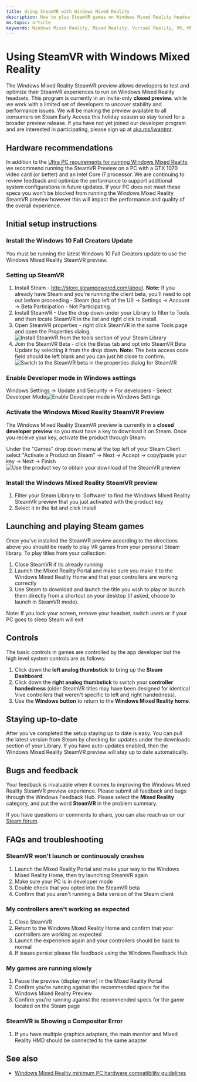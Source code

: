 ```yaml
---
title: Using SteamVR with Windows Mixed Reality
description: How to play SteamVR games on Windows Mixed Reality headsets with compatible PCs.
ms.topic: article
keywords: Windows Mixed Reality, Mixed Reality, Virtual Reality, VR, MR, games, SteamVR, Steam, system requirements
---
```



# Using SteamVR with Windows Mixed Reality

The Windows Mixed Reality SteamVR preview allows developers to test and optimize their SteamVR experiences to run on Windows Mixed Reality headsets. This program is currently in an invite-only **closed preview.** while we work with a limited set of developers to uncover stability and performance issues. We will be making the preview available to all consumers on Steam Early Access this holiday season so stay tuned for a broader preview release. If you have not yet joined our developer program and are interested in participating, please sign up at [aka.ms/iwantmr](http://aka.ms/iwantmr).

## Hardware recommendations

In addition to the [Ultra PC requirements for running Windows Mixed Reality](windows-mixed-reality-minimum-pc-hardware-compatibility-guidelines.md), we recommend running the SteamVR Preview on a PC with a GTX 1070 video card (or better) and an Intel Core i7 processor. We are continuing to review feedback and optimize the performance to support additional system configurations in future updates. If your PC does not meet these specs you won't be blocked from running the Windows Mixed Reality SteamVR preview however this will impact the performance and quality of the overall experience.

## Initial setup instructions

### Install the Windows 10 Fall Creators Update

You must be running the latest Windows 10 Fall Creators update to use the Windows Mixed Reality SteamVR preview.

### Setting up SteamVR
1. Install Steam - http://store.steampowered.com/about. **Note:** If you already have Steam and you're running the client beta, you'll need to opt out before proceeding - Steam (top left of the UI) -> Settings -> Account -> Beta Participation - Not Participating.
2. Install SteamVR - Use the drop down under your Library to filter to Tools and then locate SteamVR in the list and right click to install.
3. Open SteamVR properties - right click SteamVR in the same Tools page and open the Properties dialog.![Install SteamVR from the tools section of your Steam Library](images/steamvr-install.png)
4. Join the SteamVR Beta - click the Betas tab and opt into SteamVR Beta Update by selecting it from the drop down. **Note:** The beta access code field should be left blank and you can just hit close to confirm.![Switch to the SteamVR beta in the properties dialog for SteamVR](images/steamvr-beta.png)

### Enable Developer mode in Windows settings

Windows Settings -> Update and Security -> For developers - Select Developer Mode![Enable Developer mode in Windows Settings](images/steamvr-devmode.png)

### Activate the Windows Mixed Reality SteamVR Preview

The Windows Mixed Reality SteamVR preview is currently in a **closed developer preview** so you must have a key to download it on Steam. Once you receive your key, activate the product through Steam:

Under the "Games" drop down menu at the top left of your Steam Client select "Activate a Product on Steam" -> Next -> Accept -> copy/paste your key -> Next -> Finish![Use the product key to obtain your download of the SteamVR preview](images/steamvr-activateproduct.jpg)

### Install the Windows Mixed Reality SteamVR preview
1. Filter your Steam Library to ‘Software’ to find the Windows Mixed Reality SteamVR preview that you just activated with the product key
2. Select it in the list and click Install

## Launching and playing Steam games

Once you've installed the SteamVR preview according to the directions above you should be ready to play VR games from your personal Steam library. To play titles from your collection:
1. Close SteamVR if its already running
2. Launch the Mixed Reality Portal and make sure you make it to the Windows Mixed Reality Home and that your controllers are working correctly
3. Use Steam to download and launch the title you wish to play or launch them directly from a shortcut on your desktop (if asked, choose to launch in SteamVR mode).

Note: If you lock your screen, remove your headset, switch users or if your PC goes to sleep Steam will exit

## Controls

The basic controls in games are controlled by the app developer but the high level system controls are as follows:
1. Click down the **left analog thumbstick** to bring up the **Steam Dashboard**.
2. Click down the **right analog thumbstick** to switch your **controller handedness** (older SteamVR titles may have been designed for identical Vive controllers that weren't specific to left and right handedness).
3. Use the **Windows button** to return to the **Windows Mixed Reality home**.

## Staying up-to-date

After you've completed the setup staying up to date is easy. You can pull the latest version from Steam by checking for updates under the downloads section of your Library. If you have auto-updates enabled, then the Windows Mixed Reality SteamVR preview will stay up to date automatically.

## Bugs and feedback

Your feedback is invaluable when it comes to improving the Windows Mixed Reality SteamVR preview experience. Please submit all feedback and bugs through the Windows Feedback Hub. Please select the **Mixed Reality** category, and put the word **SteamVR** in the problem summary.

If you have questions or comments to share, you can also reach us on our [Steam forum](http://steamcommunity.com/app/719950/discussions/).

## FAQs and troubleshooting

### SteamVR won't launch or continuously crashes
1. Launch the Mixed Reality Portal and make your way to the Windows Mixed Reality Home, then try launching SteamVR again
2. Make sure your PC is in developer mode
3. Double check that you opted into the SteamVR beta
4. Confirm that you aren't running a Beta version of the Steam client

### My controllers aren't working as expected
1. Close SteamVR
2. Return to the Windows Mixed Reality Home and confirm that your controllers are working as expected
3. Launch the experience again and your controllers should be back to normal
4. If issues persist please file feedback using the Windows Feedback Hub

### My games are running slowly
1. Pause the preview (display mirror) in the Mixed Reality Portal
2. Confirm you're running against the recommended specs for the Windows Mixed Reality Preview
3. Confirm you're running against the recommended specs for the game located on the Steam page

### SteamVR is Showing a Compositor Error
1. If you have multiple graphics adapters, the main monitor and Mixed Reality HMD should be connected to the same adapter

## See also
* [Windows Mixed Reality minimum PC hardware compatibility guidelines](windows-mixed-reality-minimum-pc-hardware-compatibility-guidelines.md)
